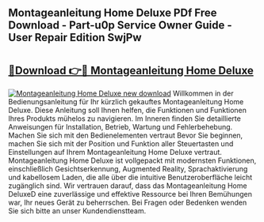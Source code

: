 ## Montageanleitung Home Deluxe PDf Free Download - Part-u0p Service Owner Guide - User Repair Edition SwjPw

# <h2><a href="http://df7x6m.blite.top/?on=Montageanleitung+Home+Deluxe">🔗Download 👉🔴 Montageanleitung Home Deluxe</a></h2>

[![Montageanleitung Home Deluxe new download](https://i.imgur.com/lujVjoI.png)](http://df7x6m.blite.top/?on=Montageanleitung+Home+Deluxe)
Willkommen in der Bedienungsanleitung für Ihr kürzlich gekauftes Montageanleitung Home Deluxe. Diese Anleitung soll Ihnen helfen, die Funktionen und Funktionen Ihres Produkts mühelos zu navigieren. Im Inneren finden Sie detaillierte Anweisungen für Installation, Betrieb, Wartung und Fehlerbehebung. Machen Sie sich mit den Bedienelementen vertraut Bevor Sie beginnen, machen Sie sich mit der Position und Funktion aller Steuertasten und Einstellungen auf Ihrem Montageanleitung Home Deluxe vertraut. Montageanleitung Home Deluxe ist vollgepackt mit modernsten Funktionen, einschließlich Gesichtserkennung, Augmented Reality, Sprachaktivierung und kabellosem Laden, die alle über die intuitive Benutzeroberfläche leicht zugänglich sind. Wir vertrauen darauf, dass das Montageanleitung Home DeluxeD eine zuverlässige und effektive Ressource bei Ihren Bemühungen war, Ihr neues Gerät zu beherrschen. Bei Fragen oder Bedenken wenden Sie sich bitte an unser Kundendienstteam.

